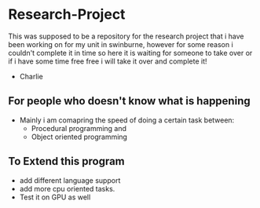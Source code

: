# Research-Project
This was supposed to be a repository for the research project that i have been working on for my unit in swinburne,
however for some reason i couldn't complete it in time so here it is waiting for someone to take over or
if i have some time free free i will take it over and complete it!
- Charlie

## For people who doesn't know what is happening
- Mainly i am comapring the speed of doing a certain task between: 
  - Procedural programming and
  - Object oriented programming
## To Extend this program
- add different language support
- add more cpu oriented tasks.
- Test it on GPU as well

